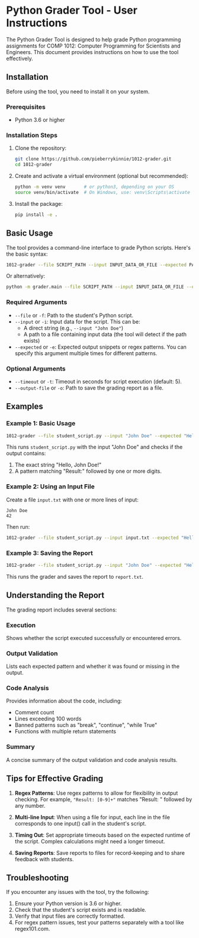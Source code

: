 # Python Grader Tool - User Instructions

The Python Grader Tool is designed to help grade Python programming assignments for COMP 1012: Computer Programming for Scientists and Engineers. This document provides instructions on how to use the tool effectively.

## Installation

Before using the tool, you need to install it on your system.

### Prerequisites

- Python 3.6 or higher

### Installation Steps

1. Clone the repository:
   ```bash
   git clone https://github.com/pieberrykinnie/1012-grader.git
   cd 1012-grader
   ```

2. Create and activate a virtual environment (optional but recommended):
   ```bash
   python -m venv venv       # or python3, depending on your OS
   source venv/bin/activate  # On Windows, use: venv\Scripts\activate
   ```

3. Install the package:
   ```bash
   pip install -e .
   ```

## Basic Usage

The tool provides a command-line interface to grade Python scripts. Here's the basic syntax:

```bash
1012-grader --file SCRIPT_PATH --input INPUT_DATA_OR_FILE --expected PATTERN1 [--expected PATTERN2 ...]
```

Or alternatively:

```bash
python -m grader.main --file SCRIPT_PATH --input INPUT_DATA_OR_FILE --expected PATTERN1 [--expected PATTERN2 ...]
```

### Required Arguments

- `--file` or `-f`: Path to the student's Python script.
- `--input` or `-i`: Input data for the script. This can be:
  - A direct string (e.g., `--input "John Doe"`)
  - A path to a file containing input data (the tool will detect if the path exists)
- `--expected` or `-e`: Expected output snippets or regex patterns. You can specify this argument multiple times for different patterns.

### Optional Arguments

- `--timeout` or `-t`: Timeout in seconds for script execution (default: 5).
- `--output-file` or `-o`: Path to save the grading report as a file.

## Examples

### Example 1: Basic Usage

```bash
1012-grader --file student_script.py --input "John Doe" --expected "Hello, John Doe!" --expected "Result: [0-9]+"
```

This runs `student_script.py` with the input "John Doe" and checks if the output contains:
1. The exact string "Hello, John Doe!"
2. A pattern matching "Result:" followed by one or more digits.

### Example 2: Using an Input File

Create a file `input.txt` with one or more lines of input:
```
John Doe
42
```

Then run:
```bash
1012-grader --file student_script.py --input input.txt --expected "Hello, John Doe!" --expected "Result: 42"
```

### Example 3: Saving the Report

```bash
1012-grader --file student_script.py --input "John Doe" --expected "Hello, John Doe!" --output-file report.txt
```

This runs the grader and saves the report to `report.txt`.

## Understanding the Report

The grading report includes several sections:

### Execution

Shows whether the script executed successfully or encountered errors.

### Output Validation

Lists each expected pattern and whether it was found or missing in the output.

### Code Analysis

Provides information about the code, including:
- Comment count
- Lines exceeding 100 words
- Banned patterns such as "break", "continue", "while True"
- Functions with multiple return statements

### Summary

A concise summary of the output validation and code analysis results.

## Tips for Effective Grading

1. **Regex Patterns**: Use regex patterns to allow for flexibility in output checking. For example, `"Result: [0-9]+"` matches "Result: " followed by any number.

2. **Multi-line Input**: When using a file for input, each line in the file corresponds to one input() call in the student's script.

3. **Timing Out**: Set appropriate timeouts based on the expected runtime of the script. Complex calculations might need a longer timeout.

4. **Saving Reports**: Save reports to files for record-keeping and to share feedback with students.

## Troubleshooting

If you encounter any issues with the tool, try the following:

1. Ensure your Python version is 3.6 or higher.
2. Check that the student's script exists and is readable.
3. Verify that input files are correctly formatted.
4. For regex pattern issues, test your patterns separately with a tool like regex101.com. 